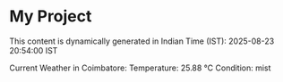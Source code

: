 # My Project

This content is dynamically generated in Indian Time (IST): 2025-08-23 20:54:00 IST


Current Weather in Coimbatore:
Temperature: 25.88 °C
Condition: mist
